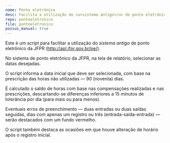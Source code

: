 ```yaml
---
nome: Ponto eletrônico
desc: Facilita a utilização do <u>sistema antigo</u> de ponto eletrônico da JFPR
repo: pontoeletronico
file: pontoeletronico
possui_manual: true
---
```

Este é um script para facilitar a utilização do <em>sistema antigo</em> de ponto eletrônico da JFPR (<a href="http://apl.jfpr.gov.br/pe/">http://apl.jfpr.gov.br/pe/</a>).

No sistema de ponto eletrônico da JFPR, na tela de relatório, selecionar as datas desejadas.

O script informa a data inicial que deve ser selecionada, com base na prescrição das horas não utilizadas — 90 (noventa) dias.

É calculado o saldo de horas com base nas compensações realizadas e nas prescrições, descartando-se diferenças inferiores a 15 minutos de tolerância por dia (para mais ou para menos).

Eventuais erros de preenchimento — duas entradas ou duas saídas seguidas, dias com apenas um registro ou três (entrada-saída-entrada) — serão destacados com um fundo vermelho.

O script também destaca as ocasiões em que houve alteração de horário após o registro inicial.